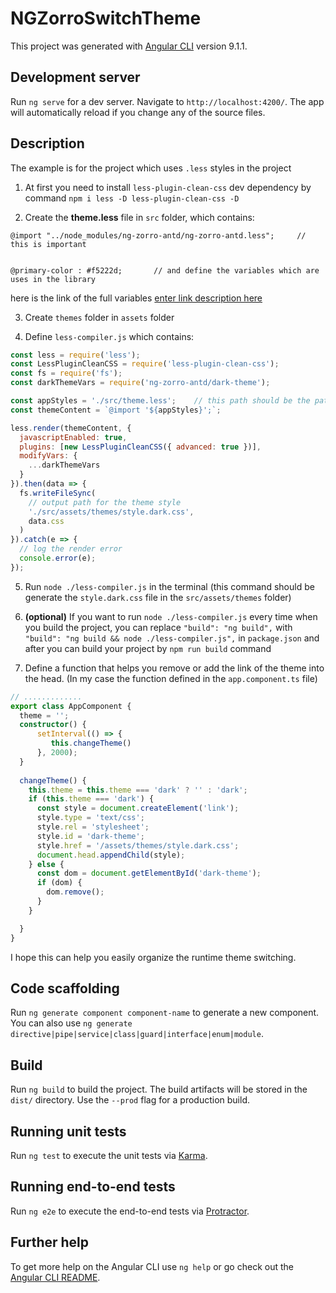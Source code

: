 # NGZorroSwitchTheme

This project was generated with [Angular CLI](https://github.com/angular/angular-cli) version 9.1.1.

## Development server

Run `ng serve` for a dev server. Navigate to `http://localhost:4200/`. The app will automatically reload if you change any of the source files.

## Description

The example is for the project which uses `.less` styles in the project

1. At first you need to install `less-plugin-clean-css` dev dependency by command `npm i less -D less-plugin-clean-css -D`

2. Create the **theme.less** file in `src` folder,
which contains:
```
@import "../node_modules/ng-zorro-antd/ng-zorro-antd.less";     // this is important


@primary-color : #f5222d;       // and define the variables which are uses in the library
```
here is the link of the full variables [enter link description here][1]

[1]: https://github.com/NG-ZORRO/ng-zorro-antd/blob/master/scripts/site/_site/doc/theme.less

3. Create `themes` folder in `assets` folder

4. Define `less-compiler.js`
which contains:
```javascript
const less = require('less');
const LessPluginCleanCSS = require('less-plugin-clean-css');
const fs = require('fs');
const darkThemeVars = require('ng-zorro-antd/dark-theme');

const appStyles = './src/theme.less';    // this path should be the path of the theme.less file
const themeContent = `@import '${appStyles}';`;

less.render(themeContent, {
  javascriptEnabled: true,
  plugins: [new LessPluginCleanCSS({ advanced: true })],
  modifyVars: {
    ...darkThemeVars
  }
}).then(data => {
  fs.writeFileSync(
    // output path for the theme style
    './src/assets/themes/style.dark.css', 
    data.css
  )
}).catch(e => {
  // log the render error
  console.error(e);
});
```

5. Run `node ./less-compiler.js` in the terminal (this command should be generate the `style.dark.css` file in the `src/assets/themes` folder)

6. **(optional)** If you want to run `node ./less-compiler.js` every time when you build the project, you can 
replace `"build": "ng build",` with `"build": "ng build && node ./less-compiler.js",` in `package.json` and after you can build your project by `npm run build` command

7. Define a function that helps you remove or add the link of the theme into the head. (In my case the function defined in the `app.component.ts` file)
```typescript
// .............
export class AppComponent {
  theme = '';
  constructor() {
      setInterval(() => {
         this.changeTheme()
      }, 2000);
  }
 
  changeTheme() {
    this.theme = this.theme === 'dark' ? '' : 'dark';
    if (this.theme === 'dark') {
      const style = document.createElement('link');
      style.type = 'text/css';
      style.rel = 'stylesheet';
      style.id = 'dark-theme';
      style.href = '/assets/themes/style.dark.css';
      document.head.appendChild(style);
    } else {
      const dom = document.getElementById('dark-theme');
      if (dom) {
        dom.remove();
      }
    }

  }
}
```

I hope this can help you easily organize the runtime theme switching.

## Code scaffolding

Run `ng generate component component-name` to generate a new component. You can also use `ng generate directive|pipe|service|class|guard|interface|enum|module`.

## Build

Run `ng build` to build the project. The build artifacts will be stored in the `dist/` directory. Use the `--prod` flag for a production build.

## Running unit tests

Run `ng test` to execute the unit tests via [Karma](https://karma-runner.github.io).

## Running end-to-end tests

Run `ng e2e` to execute the end-to-end tests via [Protractor](http://www.protractortest.org/).

## Further help

To get more help on the Angular CLI use `ng help` or go check out the [Angular CLI README](https://github.com/angular/angular-cli/blob/master/README.md).
